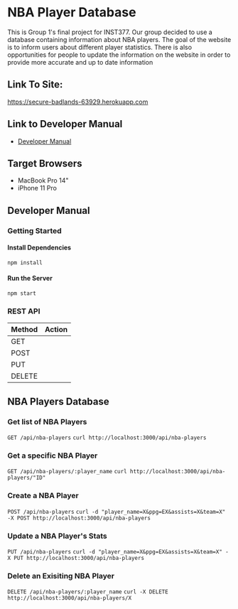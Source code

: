 # NBA Player Database
This is Group 1's final project for INST377. Our group decided to use a database
containing information about NBA players. The goal of the website is to inform users about different player statistics. There is also opportunities for people to update the information on the website in order to provide more accurate and up to date information

## Link To Site:
https://secure-badlands-63929.herokuapp.com

## Link to Developer Manual
* [Developer Manual](#developer-manual)

## Target Browsers
* MacBook Pro 14"
* iPhone 11 Pro


## Developer Manual
### Getting Started
#### Install Dependencies
`npm install`
#### Run the Server
`npm start`

### REST API
| Method | Action |
| ------ | ------ |
| GET | | Retrieves resources |
| POST | | Creates resources |
| PUT | | Changes and/or replaces resources |
| DELETE | | Deletes resources |

## NBA Players Database
### Get list of NBA Players
`GET /api/nba-players`
`curl http://localhost:3000/api/nba-players`

### Get a specific NBA Player
`GET /api/nba-players/:player_name`
`curl http://localhost:3000/api/nba-players/"ID"`

### Create a NBA Player
`POST /api/nba-players`
`curl -d "player_name=X&ppg=EX&assists=X&team=X" -X POST http://localhost:3000/api/nba-players`

### Update a NBA Player's Stats
`PUT /api/nba-players`
`curl -d "player_name=X&ppg=EX&assists=X&team=X" -X PUT http://localhost:3000/api/nba-players`

### Delete an Exisiting NBA Player
`DELETE /api/nba-players/:player_name`
`curl -X DELETE http://localhost:3000/api/nba-players/X`


